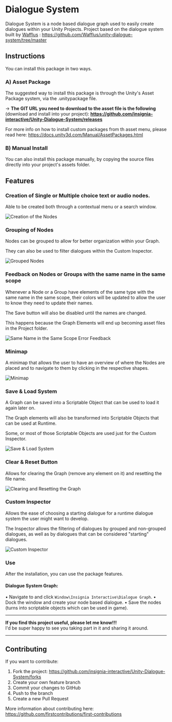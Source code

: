 # Dialogue System
Dialogue System is a node based dialogue graph used to easily create dialogues within your Unity Projects. Project based on the dialogue system built by [Wafflus](https://github.com/Wafflus) : https://github.com/Wafflus/unity-dialogue-system/tree/master

## Instructions
You can install this package in two ways.
### A) Asset Package
The suggested way to install this package is through the Unity's Asset Package system, via the .unitypackage file.

-> **The GIT URL you need to download to the asset file is the following** (download and install into your project): **https://github.com/insignia-interactive/Unity-Dialogue-System/releases**

For more info on how to install custom packages from th asset menu, please read here: https://docs.unity3d.com/Manual/AssetPackages.html

### B) Manual Install
You can also install this package manually, by copying the source files directly into your project's assets folder.

## Features

### Creation of Single or Multiple choice text or audio nodes.

Able to be created both through a contextual menu or a search window.

![Creation of the Nodes](https://imgur.com/g7Oo4pQ.gif)

### Grouping of Nodes

Nodes can be grouped to allow for better organization within your Graph.

They can also be used to filter dialogues within the Custom Inspector.

![Grouped Nodes](https://imgur.com/B21Znkk.gif)

### Feedback on Nodes or Groups with the same name in the same scope

Whenever a Node or a Group have elements of the same type with the same name in the same scope, their colors will be updated to allow the user to know they need to update their names.

The Save button will also be disabled until the names are changed.

This happens because the Graph Elements will end up becoming asset files in the Project folder.

![Same Name in the Same Scope Error Feedback](https://imgur.com/6rEqcR0.gif)
  
### Minimap

A minimap that allows the user to have an overview of where the Nodes are placed and to navigate to them by clicking in the respective shapes.

![Minimap](https://imgur.com/2rGVj3b.gif)
  
### Save & Load System

A Graph can be saved into a Scriptable Object that can be used to load it again later on.

The Graph elements will also be transformed into Scriptable Objects that can be used at Runtime.

Some, or most of those Scriptable Objects are used just for the Custom Inspector.

![Save & Load System](https://imgur.com/PUk2Jtq.gif)
  
### Clear & Reset Button

Allows for clearing the Graph (remove any element on it) and resetting the file name.

![Clearing and Resetting the Graph](https://imgur.com/ucHMBgQ.gif)
  
### Custom Inspector

Allows the ease of choosing a starting dialogue for a runtime dialogue system the user might want to develop.

The Inspector allows the filtering of dialogues by grouped and non-grouped dialogues, as well as by dialogues that can be considered "starting" dialogues.

![Custom Inspector](https://imgur.com/7gqUHpR.gif)

### Use
After the installation, you can use the package features.
#### Dialogue System Graph:
• Navigate to and click `Window\Insignia Interactive\Dialogue Graph`.
• Dock the window and create your node based dialogue.
• Save the nodes (turns into scriptable objects which can be used in game).

---

**If you find this project useful, please let me know!!!**\
I'd be super happy to see you taking part in it and sharing it around.

---

## Contributing
If you want to contribute:

1. Fork the project: https://github.com/insignia-interactive/Unity-Dialogue-System/forks
2. Create your own feature branch
3. Commit your changes to GitHub
4. Push to the branch 
5. Create a new Pull Request

More information about contributing here: https://github.com/firstcontributions/first-contributions
